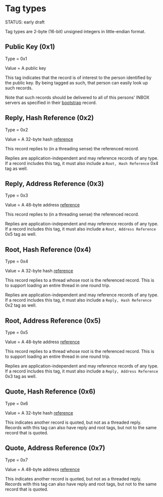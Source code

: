 # Tag types

<status>STATUS: early draft</status>

Tag types are 2-byte (16-bit) unsigned integers in little-endian format.

## Public Key (0x1)

Type = 0x1

Value = A public key

This tag indicates that the record is of interest to the person identified by the public key. By
being tagged as such, that person can easily look up such records.

Note that such records should be delivered to all of this persons' INBOX servers as specified in
their [bootstrap](bootstrap.md) record.

## Reply, Hash Reference (0x2)

Type = 0x2

Value = A 32-byte hash [reference](reference.md)

This record replies to (in a threading sense) the referenced record.

Replies are application-independent and may reference records of any type.
If a record includes this tag, it must also include a `Root, Hash Reference` 0x4 tag as well.

## Reply, Address Reference (0x3)

Type = 0x3

Value = A 48-byte address [reference](reference.md)

This record replies to (in a threading sense) the referenced record.

Replies are application-independent and may reference records of any type.
If a record includes this tag, it must also include a `Root, Address Reference` 0x5 tag as well.

## Root, Hash Reference (0x4)

Type = 0x4

Value = A 32-byte hash [reference](reference.md)

This record replies to a thread whose root is the referenced record. This is to support
loading an entire thread in one round trip.

Replies are application-independent and may reference records of any type.
If a record includes this tag, it must also include a `Reply, Hash Reference` 0x2 tag as well.

## Root, Address Reference (0x5)

Type = 0x5

Value = A 48-byte address [reference](reference.md)

This record replies to a thread whose root is the referenced record. This is to support
loading an entire thread in one round trip.

Replies are application-independent and may reference records of any type.
If a record includes this tag, it must also include a `Reply, Address Reference` 0x3 tag as well.

## Quote, Hash Reference (0x6)

Type = 0x6

Value = A 32-byte hash [reference](reference.md)

This indicates another record is quoted, but not as a threaded reply.
Records with this tag can also have reply and root tags, but not to the same record that is quoted.

## Quote, Address Reference (0x7)

Type = 0x7

Value = A 48-byte address [reference](reference.md)

This indicates another record is quoted, but not as a threaded reply.
Records with this tag can also have reply and root tags, but not to the same record that is quoted.

